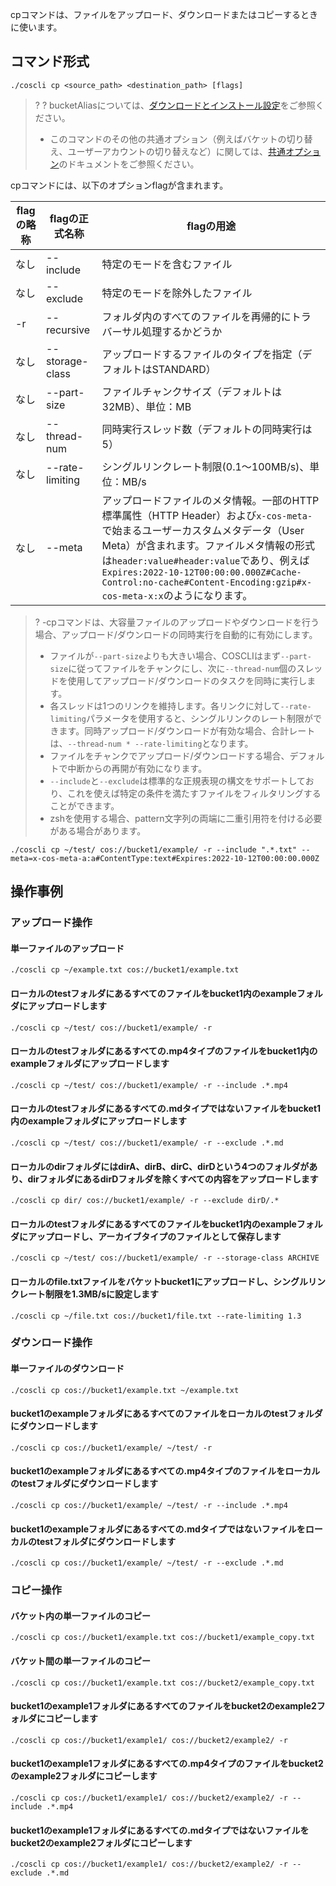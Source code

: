 
cpコマンドは、ファイルをアップロード、ダウンロードまたはコピーするときに使います。

## コマンド形式

```plaintext
./coscli cp <source_path> <destination_path> [flags]
```

>? 
>? bucketAliasについては、[ダウンロードとインストール設定](https://intl.cloud.tencent.com/document/product/436/43265)をご参照ください。
>- このコマンドのその他の共通オプション（例えばバケットの切り替え、ユーザーアカウントの切り替えなど）に関しては、[共通オプション](https://intl.cloud.tencent.com/document/product/436/46273)のドキュメントをご参照ください。
>

cpコマンドには、以下のオプションflagが含まれます。

| flagの略称 | flagの正式名称    | flagの用途                            |
| --------- | --------------- | ------------------------------------ |
|    なし       | --include       | 特定のモードを含むファイル                   |
|   なし       | --exclude       | 特定のモードを除外したファイル                   |
| -r        | --recursive     | フォルダ内のすべてのファイルを再帰的にトラバーサル処理するかどうか       |
|   なし       | --storage-class | アップロードするファイルのタイプを指定（デフォルトはSTANDARD） |
|   なし       | --part-size     | ファイルチャンクサイズ（デフォルトは32MB）、単位：MB     |
|   なし       | --thread-num    | 同時実行スレッド数（デフォルトの同時実行は5）      |
|   なし       | --rate-limiting | シングルリンクレート制限(0.1～100MB/s)、単位：MB/s       |
| なし | --meta | アップロードファイルのメタ情報。一部のHTTP標準属性（HTTP Header）および`x-cos-meta-`で始まるユーザーカスタムメタデータ（User Meta）が含まれます。ファイルメタ情報の形式は`header:value#header:value`であり、例えば`Expires:2022-10-12T00:00:00.000Z#Cache-Control:no-cache#Content-Encoding:gzip#x-cos-meta-x:x`のようになります。 |


>?
> -cpコマンドは、大容量ファイルのアップロードやダウンロードを行う場合、アップロード/ダウンロードの同時実行を自動的に有効にします。
> - ファイルが`--part-size`よりも大きい場合、COSCLIはまず`--part-size`に従ってファイルをチャンクにし、次に`--thread-num`個のスレッドを使用してアップロード/ダウンロードのタスクを同時に実行します。
> - 各スレッドは1つのリンクを維持します。各リンクに対して`--rate-limiting`パラメータを使用すると、シングルリンクのレート制限ができます。同時アップロード/ダウンロードが有効な場合、合計レートは、`--thread-num * --rate-limiting`となります。
> - ファイルをチャンクでアップロード/ダウンロードする場合、デフォルトで中断からの再開が有効になります。
> - `--include`と`--exclude`は標準的な正規表現の構文をサポートしており、これを使えば特定の条件を満たすファイルをフィルタリングすることができます。
> - zshを使用する場合、pattern文字列の両端に二重引用符を付ける必要がある場合があります。
```plaintext
./coscli cp ~/test/ cos://bucket1/example/ -r --include ".*.txt" --meta=x-cos-meta-a:a#ContentType:text#Expires:2022-10-12T00:00:00.000Z
```

## 操作事例

### アップロード操作

#### 単一ファイルのアップロード

```plaintext
./coscli cp ~/example.txt cos://bucket1/example.txt
```

#### ローカルのtestフォルダにあるすべてのファイルをbucket1内のexampleフォルダにアップロードします

```plaintext
./coscli cp ~/test/ cos://bucket1/example/ -r
```

#### ローカルのtestフォルダにあるすべての.mp4タイプのファイルをbucket1内のexampleフォルダにアップロードします

```plaintext
./coscli cp ~/test/ cos://bucket1/example/ -r --include .*.mp4
```

#### ローカルのtestフォルダにあるすべての.mdタイプではないファイルをbucket1内のexampleフォルダにアップロードします

```plaintext
./coscli cp ~/test/ cos://bucket1/example/ -r --exclude .*.md
```

#### ローカルのdirフォルダにはdirA、dirB、dirC、dirDという4つのフォルダがあり、dirフォルダにあるdirDフォルダを除くすべての内容をアップロードします

```plaintext
./coscli cp dir/ cos://bucket1/example/ -r --exclude dirD/.*
```

#### ローカルのtestフォルダにあるすべてのファイルをbucket1内のexampleフォルダにアップロードし、アーカイブタイプのファイルとして保存します

```plaintext
./coscli cp ~/test/ cos://bucket1/example/ -r --storage-class ARCHIVE
```

#### ローカルのfile.txtファイルをバケットbucket1にアップロードし、シングルリンクレート制限を1.3MB/sに設定します

```plaintext
./coscli cp ~/file.txt cos://bucket1/file.txt --rate-limiting 1.3
```


### ダウンロード操作

#### 単一ファイルのダウンロード

```plaintext
./coscli cp cos://bucket1/example.txt ~/example.txt
```

#### bucket1のexampleフォルダにあるすべてのファイルをローカルのtestフォルダにダウンロードします

```plaintext
./coscli cp cos://bucket1/example/ ~/test/ -r
```

#### bucket1のexampleフォルダにあるすべての.mp4タイプのファイルをローカルのtestフォルダにダウンロードします

```plaintext
./coscli cp cos://bucket1/example/ ~/test/ -r --include .*.mp4
```

#### bucket1のexampleフォルダにあるすべての.mdタイプではないファイルをローカルのtestフォルダにダウンロードします

```plaintext
./coscli cp cos://bucket1/example/ ~/test/ -r --exclude .*.md
```

### コピー操作

#### バケット内の単一ファイルのコピー

```plaintext
./coscli cp cos://bucket1/example.txt cos://bucket1/example_copy.txt
```

#### バケット間の単一ファイルのコピー

```plaintext
./coscli cp cos://bucket1/example.txt cos://bucket2/example_copy.txt
```

#### bucket1のexample1フォルダにあるすべてのファイルをbucket2のexample2フォルダにコピーします

```plaintext
./coscli cp cos://bucket1/example1/ cos://bucket2/example2/ -r
```

#### bucket1のexample1フォルダにあるすべての.mp4タイプのファイルをbucket2のexample2フォルダにコピーします

```plaintext
./coscli cp cos://bucket1/example1/ cos://bucket2/example2/ -r --include .*.mp4
```

#### bucket1のexample1フォルダにあるすべての.mdタイプではないファイルをbucket2のexample2フォルダにコピーします

```plaintext
./coscli cp cos://bucket1/example1/ cos://bucket2/example2/ -r --exclude .*.md
```

